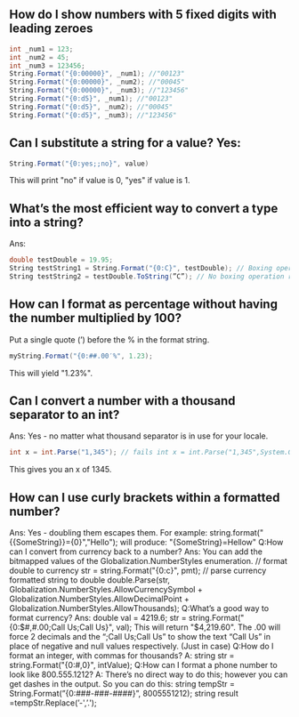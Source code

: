 
## How do I show numbers with 5 fixed digits with leading zeroes 
```csharp 
int _num1 = 123; 
int _num2 = 45; 
int _num3 = 123456; 
String.Format("{0:00000}", _num1); //"00123" 
String.Format("{0:00000}", _num2); //"00045" 
String.Format("{0:00000}", _num3); //"123456" 
String.Format("{0:d5}", _num1); //"00123" 
String.Format("{0:d5}", _num2); //"00045" 
String.Format("{0:d5}", _num3); //"123456" 
```
## Can I substitute a string for a value?  Yes: 
```csharp
String.Format("{0:yes;;no}", value)
```
This will print "no" if value is 0, "yes" if value is 1. 
 ## What’s the most efficient way to convert a type into a string? 
 Ans: 
 ```csharp
 double testDouble = 19.95; 
 String testString1 = String.Format("{0:C}", testDouble); // Boxing operation required. 
 String testString2 = testDouble.ToString(”C”); // No boxing operation required. 
 ```
## How can I format as percentage without having the number multiplied by 100? 
  
 Put a single quote (’) before the % in the format string. 
 ```csharp
 myString.Format("{0:##.00′%", 1.23); 
 ```
 This will yield "1.23%". 
 
 ## Can I convert a number with a thousand separator to an int? 
 Ans: Yes - no matter what thousand separator is in use for your locale. 
 ```csharp
 int x = int.Parse("1,345"); // fails int x = int.Parse("1,345",System.Globalization.NumberStyles.AllowThousands) 
 ```
 This gives you an x of 1345. 
 ## How can I use curly brackets within a formatted number? 
 Ans: Yes - doubling them escapes them. 
 For example: string.format("{{SomeString}}={0}","Hello"); 
 will produce: "{SomeString}=Hellow" 
 Q:How can I convert from currency back to a number? 
 Ans: You can add the bitmapped values of the Globalization.NumberStyles enumeration. // format double to currency 
 str = string.Format("{0:c}", pmt); // parse currency formatted string to double 
 double.Parse(str, Globalization.NumberStyles.AllowCurrencySymbol + Globalization.NumberStyles.AllowDecimalPoint + Globalization.NumberStyles.AllowThousands); 
 Q:What’s a good way to format currency? 
 Ans: double val = 4219.6; str = string.Format("{0:$#,#.00;Call Us;Call Us}", val);
 This will return "$4,219.60". The .00 will force 2 decimals and the “;Call Us;Call Us” to show the text “Call Us” in place of negative and null values respectively. (Just in case) 
 Q:How do I format an integer, with commas for thousands? 
 A: string str = string.Format("{0:#,0}", intValue); 
 Q:How can I format a phone number to look like 800.555.1212? 
 A: There’s no direct way to do this; however you can get dashes in the output. 
 So you can do this: string tempStr = String.Format(”{0:###-###-####}”, 8005551212); string result =tempStr.Replace(’-',’.');
<!--stackedit_data:
eyJoaXN0b3J5IjpbMTE1NTM2NTUyLDUwMjA5NjIzMSwtODM1Nz
cxMTkyLC01NTI5OTM0MjYsMTU1MzE2MDY4MCw2NjgxOTAwNDks
MTIwMzA0Njk0NiwxNDA3NTE3MzE1LC0zODQxMDUwMTMsLTMxNT
Y0ODU4OCwtODAwNTYxOTMwLC0xNzI0MjMzMzc2LC0xNTY1NzEz
OTgzLC0yMDY2NjU1NDc1LC05Mzg1MTYyMzgsLTMzMjQ1NTM2M1
19
-->